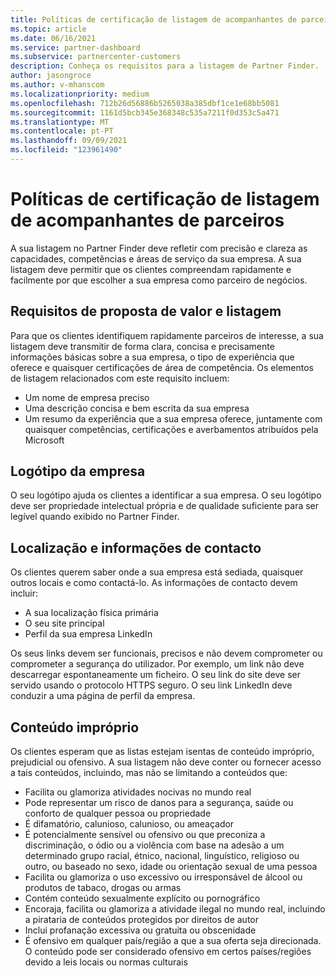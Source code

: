 ```yaml
---
title: Políticas de certificação de listagem de acompanhantes de parceiros
ms.topic: article
ms.date: 06/16/2021
ms.service: partner-dashboard
ms.subservice: partnercenter-customers
description: Conheça os requisitos para a listagem de Partner Finder.
author: jasongroce
ms.author: v-mhanscom
ms.localizationpriority: medium
ms.openlocfilehash: 712b26d56886b5265038a385dbf1ce1e68bb5081
ms.sourcegitcommit: 1161d5bcb345e368348c535a7211f0d353c5a471
ms.translationtype: MT
ms.contentlocale: pt-PT
ms.lasthandoff: 09/09/2021
ms.locfileid: "123961490"
---
```

# <a name="partner-finder-listing-certification-policies"></a>Políticas de certificação de listagem de acompanhantes de parceiros

A sua listagem no Partner Finder deve refletir com precisão e clareza as capacidades, competências e áreas de serviço da sua empresa. A sua listagem deve permitir que os clientes compreendam rapidamente e facilmente por que escolher a sua empresa como parceiro de negócios.

## <a name="value-proposition-and-listing-requirements"></a>Requisitos de proposta de valor e listagem

Para que os clientes identifiquem rapidamente parceiros de interesse, a sua listagem deve transmitir de forma clara, concisa e precisamente informações básicas sobre a sua empresa, o tipo de experiência que oferece e quaisquer certificações de área de competência. Os elementos de listagem relacionados com este requisito incluem:

- Um nome de empresa preciso
- Uma descrição concisa e bem escrita da sua empresa
- Um resumo da experiência que a sua empresa oferece, juntamente com quaisquer competências, certificações e averbamentos atribuídos pela Microsoft

## <a name="company-logo"></a>Logótipo da empresa

O seu logótipo ajuda os clientes a identificar a sua empresa. O seu logótipo deve ser propriedade intelectual própria e de qualidade suficiente para ser legível quando exibido no Partner Finder.

## <a name="location-and-contact-information"></a>Localização e informações de contacto

Os clientes querem saber onde a sua empresa está sediada, quaisquer outros locais e como contactá-lo. As informações de contacto devem incluir:

- A sua localização física primária
- O seu site principal
- Perfil da sua empresa LinkedIn

Os seus links devem ser funcionais, precisos e não devem comprometer ou comprometer a segurança do utilizador. Por exemplo, um link não deve descarregar espontaneamente um ficheiro. O seu link do site deve ser servido usando o protocolo HTTPS seguro. O seu link LinkedIn deve conduzir a uma página de perfil da empresa.

## <a name="inappropriate-content"></a>Conteúdo impróprio

Os clientes esperam que as listas estejam isentas de conteúdo impróprio, prejudicial ou ofensivo. A sua listagem não deve conter ou fornecer acesso a tais conteúdos, incluindo, mas não se limitando a conteúdos que:

- Facilita ou glamoriza atividades nocivas no mundo real
- Pode representar um risco de danos para a segurança, saúde ou conforto de qualquer pessoa ou propriedade
- É difamatório, calunioso, calunioso, ou ameaçador
- É potencialmente sensível ou ofensivo ou que preconiza a discriminação, o ódio ou a violência com base na adesão a um determinado grupo racial, étnico, nacional, linguístico, religioso ou outro, ou baseado no sexo, idade ou orientação sexual de uma pessoa
- Facilita ou glamoriza o uso excessivo ou irresponsável de álcool ou produtos de tabaco, drogas ou armas
- Contém conteúdo sexualmente explícito ou pornográfico
- Encoraja, facilita ou glamoriza a atividade ilegal no mundo real, incluindo a pirataria de conteúdos protegidos por direitos de autor
- Inclui profanação excessiva ou gratuita ou obscenidade
- É ofensivo em qualquer país/região a que a sua oferta seja direcionada. O conteúdo pode ser considerado ofensivo em certos países/regiões devido a leis locais ou normas culturais
